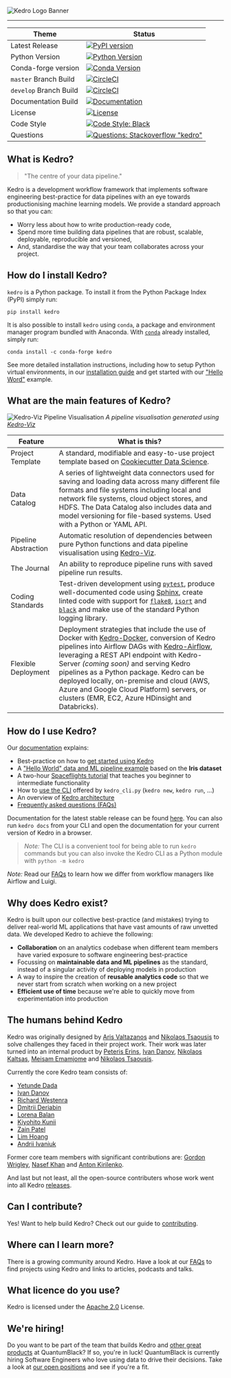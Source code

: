 ![Kedro Logo Banner](https://raw.githubusercontent.com/quantumblacklabs/kedro/develop/img/kedro_banner.png)

-----------------

| Theme | Status |
|------------------------|-------------------------------------------------------------------------------------------------------------------------------------------------------------------------------------------------------------------------------------------------------------------------------------------------------------------------------------|
| Latest Release | [![PyPI version](https://badge.fury.io/py/kedro.svg)](https://pypi.org/project/kedro/) |
| Python Version | [![Python Version](https://img.shields.io/badge/python-3.6%20%7C%203.7%20%7C%203.8-blue.svg)](https://pypi.org/project/kedro/) |
| Conda-forge version | [![Conda Version](https://img.shields.io/conda/vn/conda-forge/kedro.svg)](https://anaconda.org/conda-forge/kedro) |
| `master` Branch Build | [![CircleCI](https://circleci.com/gh/quantumblacklabs/kedro/tree/master.svg?style=shield)](https://circleci.com/gh/quantumblacklabs/kedro/tree/master) |
| `develop` Branch Build | [![CircleCI](https://circleci.com/gh/quantumblacklabs/kedro/tree/develop.svg?style=shield)](https://circleci.com/gh/quantumblacklabs/kedro/tree/develop) |
| Documentation Build | [![Documentation](https://readthedocs.org/projects/kedro/badge/?version=latest)](https://kedro.readthedocs.io/) |
| License | [![License](https://img.shields.io/badge/license-Apache%202.0-blue.svg)](https://opensource.org/licenses/Apache-2.0) |
| Code Style | [![Code Style: Black](https://img.shields.io/badge/code%20style-black-black.svg)](https://github.com/ambv/black) |
| Questions | [![Questions: Stackoverflow "kedro"](https://img.shields.io/badge/stackoverflow%20tag-kedro-yellow)](https://stackoverflow.com/questions/tagged/kedro) |


## What is Kedro?

> "The centre of your data pipeline."

Kedro is a development workflow framework that implements software engineering best-practice for data pipelines with an eye towards productionising machine learning models. We provide a standard approach so that you can:
 - Worry less about how to write production-ready code,
 - Spend more time building data pipelines that are robust, scalable, deployable, reproducible and versioned,
 - And, standardise the way that your team collaborates across your project.


## How do I install Kedro?

`kedro` is a Python package. To install it from the Python Package Index (PyPI) simply run:

```
pip install kedro
```

It is also possible to install `kedro` using `conda`, a package and environment manager program bundled with Anaconda. With [`conda`](https://kedro.readthedocs.io/en/stable/02_getting_started/01_prerequisites.html#python-virtual-environments) already installed, simply run:

```
conda install -c conda-forge kedro
```

See more detailed installation instructions, including how to setup Python virtual environments, in our [installation guide](https://kedro.readthedocs.io/en/stable/02_getting_started/02_install.html) and get started with our ["Hello Word"](https://kedro.readthedocs.io/en/stable/02_getting_started/04_hello_world.html) example.

## What are the main features of Kedro?

![Kedro-Viz Pipeline Visualisation](https://raw.githubusercontent.com/quantumblacklabs/kedro/develop/img/pipeline_visualisation.png)
*A pipeline visualisation generated using [Kedro-Viz](https://github.com/quantumblacklabs/kedro-viz)*


| Feature | What is this? |
|----------------------|----------------------------------------------------------------------------------------------------------------------------------------------------------------------------------------------------------------------------------------------------------------|
| Project Template | A standard, modifiable and easy-to-use project template based on [Cookiecutter Data Science](https://github.com/drivendata/cookiecutter-data-science/). |
| Data Catalog | A series of lightweight data connectors used for saving and loading data across many different file formats and file systems including local and network file systems, cloud object stores, and HDFS. The Data Catalog also includes data and model versioning for file-based systems. Used with a Python or YAML API. |
| Pipeline Abstraction | Automatic resolution of dependencies between pure Python functions and data pipeline visualisation using [Kedro-Viz](https://github.com/quantumblacklabs/kedro-viz). |
| The Journal | An ability to reproduce pipeline runs with saved pipeline run results. |
| Coding Standards | Test-driven development using [`pytest`](https://github.com/pytest-dev/pytest), produce well-documented code using [Sphinx](http://www.sphinx-doc.org/en/master/), create linted code with support for [`flake8`](https://github.com/PyCQA/flake8), [`isort`](https://github.com/timothycrosley/isort) and [`black`](https://github.com/psf/black) and make use of the standard Python logging library. |
| Flexible Deployment | Deployment strategies that include the use of Docker with [Kedro-Docker](https://github.com/quantumblacklabs/kedro-docker), conversion of Kedro pipelines into Airflow DAGs with [Kedro-Airflow](https://github.com/quantumblacklabs/kedro-airflow), leveraging a REST API endpoint with Kedro-Server _(coming soon)_ and serving Kedro pipelines as a Python package. Kedro can be deployed locally, on-premise and cloud (AWS, Azure and Google Cloud Platform) servers, or clusters (EMR, EC2, Azure HDinsight and Databricks). |


## How do I use Kedro?

Our [documentation](https://kedro.readthedocs.io/en/stable/) explains:

- Best-practice on how to [get started using Kedro](https://kedro.readthedocs.io/en/stable/02_getting_started/01_prerequisites.html)
- A ["Hello World" data and ML pipeline example](https://kedro.readthedocs.io/en/stable/02_getting_started/04_hello_world.html) based on the **Iris dataset**
- A two-hour [Spaceflights tutorial](https://kedro.readthedocs.io/en/stable/03_tutorial/01_workflow.html) that teaches you beginner to intermediate functionality
- How to [use the CLI](https://kedro.readthedocs.io/en/stable/06_resources/03_commands_reference.html) offered by `kedro_cli.py` (`kedro new`, `kedro run`, ...)
- An overview of [Kedro architecture](https://kedro.readthedocs.io/en/stable/06_resources/02_architecture_overview.html)
- [Frequently asked questions (FAQs)](https://kedro.readthedocs.io/en/stable/06_resources/01_faq.html)

Documentation for the latest stable release can be found [here](https://kedro.readthedocs.io/en/stable/). You can also run `kedro docs` from your CLI and open the documentation for your current version of Kedro in a browser.

> *Note:* The CLI is a convenient tool for being able to run `kedro` commands but you can also invoke the Kedro CLI as a Python module with `python -m kedro`

*Note:* Read our [FAQs](https://kedro.readthedocs.io/en/stable/06_resources/01_faq.html#how-does-kedro-compare-to-other-projects) to learn how we differ from workflow managers like Airflow and Luigi.


## Why does Kedro exist?

Kedro is built upon our collective best-practice (and mistakes) trying to deliver real-world ML applications that have vast amounts of raw unvetted data. We developed Kedro to achieve the following:

 - **Collaboration** on an analytics codebase when different team members have varied exposure to software engineering best-practice
 - Focussing on **maintainable data and ML pipelines** as the standard, instead of a singular activity of deploying models in production
 - A way to inspire the creation of **reusable analytics code** so that we never start from scratch when working on a new project
 - **Efficient use of time** because we're able to quickly move from experimentation into production

## The humans behind Kedro

Kedro was originally designed by [Aris Valtazanos](https://github.com/arisvqb) and [Nikolaos Tsaousis](https://github.com/tsanikgr) to solve challenges they faced in their project work.
Their work was later turned into an internal product by [Peteris Erins](https://github.com/Pet3ris), [Ivan Danov](https://github.com/idanov), [Nikolaos Kaltsas](https://github.com/nikos-kal), [Meisam Emamjome](https://github.com/misamae) and [Nikolaos Tsaousis](https://github.com/tsanikgr).

Currently the core Kedro team consists of:
* [Yetunde Dada](https://github.com/yetudada)
* [Ivan Danov](https://github.com/idanov)
* [Richard Westenra](https://github.com/richardwestenra)
* [Dmitrii Deriabin](https://github.com/DmitryDeryabin)
* [Lorena Balan](https://github.com/lorenabalan)
* [Kiyohito Kunii](https://github.com/921kiyo)
* [Zain Patel](https://github.com/mzjp2)
* [Lim Hoang](https://github.com/limdauto)
* [Andrii Ivaniuk](https://github.com/andrii-ivaniuk)

Former core team members with significant contributions are:
[Gordon Wrigley](https://github.com/tolomea), [Nasef Khan](https://github.com/nakhan98) and [Anton Kirilenko](https://github.com/Flid).

And last but not least, all the open-source contributers whose work went into all Kedro [releases](https://github.com/quantumblacklabs/kedro/blob/master/RELEASE.md).

## Can I contribute?

Yes! Want to help build Kedro? Check out our guide to [contributing](https://github.com/quantumblacklabs/kedro/blob/master/CONTRIBUTING.md).


## Where can I learn more?

There is a growing community around Kedro. Have a look at our [FAQs](https://kedro.readthedocs.io/en/stable/06_resources/01_faq.html#where-can-i-learn-more) to find projects using Kedro and links to articles, podcasts and talks.


## What licence do you use?

Kedro is licensed under the [Apache 2.0](https://github.com/quantumblacklabs/kedro/blob/master/LICENSE.md) License.


## We're hiring!

Do you want to be part of the team that builds Kedro and [other great products](https://quantumblack.com/labs) at QuantumBlack? If so, you're in luck! QuantumBlack is currently hiring Software Engineers who love using data to drive their decisions. Take a look at [our open positions](https://www.quantumblack.com/careers/current-openings#content) and see if you're a fit.
